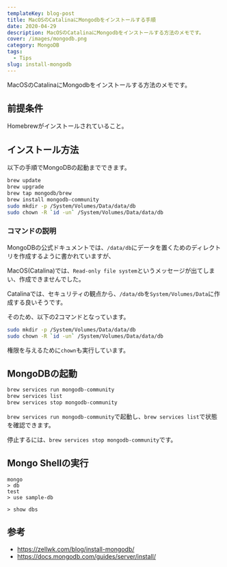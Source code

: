 ```yaml
---
templateKey: blog-post
title: MacOSのCatalinaにMongodbをインストールする手順
date: 2020-04-29
description: MacOSのCatalinaにMongodbをインストールする方法のメモです。
cover: /images/mongodb.png
category: MongoDB
tags:
  - Tips
slug: install-mongodb
---
```


MacOSのCatalinaにMongodbをインストールする方法のメモです。


## 前提条件

Homebrewがインストールされていること。

## インストール方法

以下の手順でMongoDBの起動までできます。

```bash
brew update
brew upgrade
brew tap mongodb/brew
brew install mongodb-community
sudo mkdir -p /System/Volumes/Data/data/db
sudo chown -R `id -un` /System/Volumes/Data/data/db
```

### コマンドの説明

MongoDBの公式ドキュメントでは、`/data/db`にデータを置くためのディレクトリを作成するように書かれていますが、

MacOS(Catalina)では、`Read-only file system`というメッセージが出てしまい、作成できませんでした。

Catalinaでは、セキュリティの観点から、`/data/db`を`System/Volumes/Data`に作成する良いそうです。

そのため、以下の2コマンドとなっています。

```bash
sudo mkdir -p /System/Volumes/Data/data/db
sudo chown -R `id -un` /System/Volumes/Data/data/db
```

権限を与えるために`chown`も実行しています。

## MongoDBの起動

```bash
brew services run mongodb-community
brew services list
brew services stop mongodb-community
```

`brew services run mongodb-community`で起動し、`brew services list`で状態を確認できます。

停止するには、`brew services stop mongodb-community`です。

## Mongo Shellの実行

```shell script
mongo
> db
test
> use sample-db

> show dbs
```

## 参考

- <https://zellwk.com/blog/install-mongodb/>
- <https://docs.mongodb.com/guides/server/install/>
